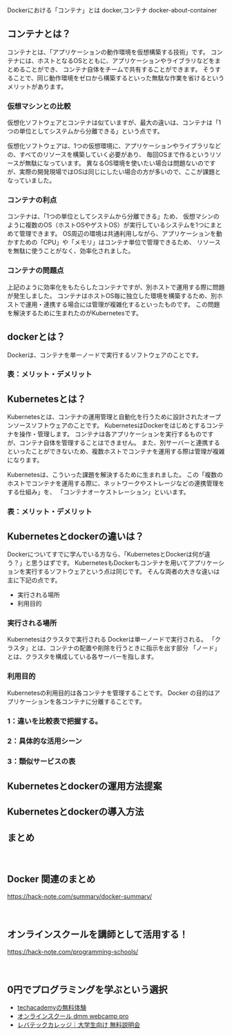 Dockerにおける「コンテナ」とは
docker,コンテナ
docker-about-container

## コンテナとは？
コンテナとは、「アプリケーションの動作環境を仮想構築する技術」です。
コンテナには、ホストとなるOSとともに、アプリケーションやライブラリなどをまとめることができ、
コンテナ自体をチームで共有することができます。
そうすることで、同じ動作環境をゼロから構築するといった無駄な作業を省けるというメリットがあります。

### 仮想マシンとの比較
仮想化ソフトウェアとコンテナは似ていますが、最大の違いは、コンテナは「1つの単位としてシステムから分離できる」という点です。

仮想化ソフトウェアは、1つの仮想環境に、アプリケーションやライブラリなどの、すべてのリソースを構築していく必要があり、
毎回OSまで作るというリソースが無駄になっています。
異なるOS環境を使いたい場合は問題ないのですが、実際の開発現場ではOSは同じにしたい場合の方が多いので、ここが課題となっていました。

### コンテナの利点
コンテナは、「1つの単位としてシステムから分離できる」ため、
仮想マシンのように複数のOS（ホストOSやゲストOS）が実行しているシステムを1つにまとめて管理できます。
OS周辺の環境は共通利用しながら、アプリケーションを動かすための「CPU」や「メモリ」はコンテナ単位で管理できるため、
リソースを無駄に使うことがなく、効率化されました。

### コンテナの問題点
上記のように効率化をもたらしたコンテナですが、別ホストで運用する際に問題が発生しました。
コンテナはホストOS毎に独立した環境を構築するため、別ホストで運用・連携する場合には管理が複雑化するといったものです。
この問題を解決するために生まれたのがKubernetesです。

## dockerとは？
Dockerは、コンテナを単一ノードで実行するソフトウェアのことです。

### 表：メリット・デメリット

## Kubernetesとは？
Kubernetesとは、コンテナの運用管理と自動化を行うために設計されたオープンソースソフトウェアのことです。
KubernetesはDockerをはじめとするコンテナを操作・管理します。
コンテナは各アプリケーションを実行するものですが、コンテナ自体を管理することはできません。
また、別サーバーと連携するといったことができないため、複数ホストでコンテナを運用する際は管理が複雑になります。

Kubernetesは、こういった課題を解決するために生まれました。
この「複数のホストでコンテナを運用する際に、ネットワークやストレージなどの連携管理をする仕組み」を、
「コンテナオーケストレーション」といいます。


### 表：メリット・デメリット

## Kubernetesとdockerの違いは？
Dockerについてすでに学んでいる方なら、「KubernetesとDockerは何が違う？」と思うはずです。
KubernetesもDockerもコンテナを用いてアプリケーションを実行するソフトウェアという点は同じです。
そんな両者の大きな違いは主に下記の点です。
- 実行される場所
- 利用目的

### 実行される場所
Kubernetesはクラスタで実行される
Dockerは単一ノードで実行される。
「クラスタ」とは、コンテナの配置や削除を行うときに指示を出す部分
「ノード」とは、クラスタを構成している各サーバーを指します。

### 利用目的
Kubernetesの利用目的は各コンテナを管理することです。
Docker の目的はアプリケーションを各コンテナに分離することです。


### 1：違いを比較表で把握する。
### 2：具体的な活用シーン
### 3：類似サービスの表


## Kubernetesとdockerの運用方法提案


## Kubernetesとdockerの導入方法


## まとめ

　

## Docker 関連のまとめ
https://hack-note.com/summary/docker-summary/

　

## オンラインスクールを講師として活用する！
https://hack-note.com/programming-schools/

　

## 0円でプログラミングを学ぶという選択
- [techacademyの無料体験](//af.moshimo.com/af/c/click?a_id=2612475&amp;p_id=1555&amp;pc_id=2816&amp;pl_id=22706&amp;url=https%3a%2f%2ftechacademy.jp%2fhtmlcss-trial%3futm_source%3dmoshimo%26utm_medium%3daffiliate%26utm_campaign%3dtextad)
- [オンラインスクール dmm webcamp pro](//af.moshimo.com/af/c/click?a_id=2612482&amp;p_id=1363&amp;pc_id=2297&amp;pl_id=39999&amp;guid=on)
- [レバテックカレッジ｜大学生向け 無料説明会](//af.moshimo.com/af/c/click?a_id=4071793&p_id=3198&pc_id=7488&pl_id=41848)

